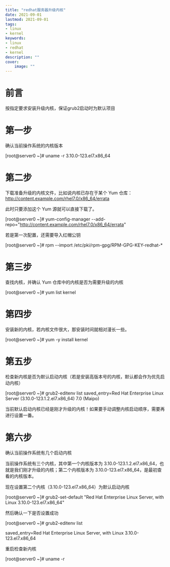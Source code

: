 ```yaml
---
title: "redhat服务器升级内核" 
date: 2021-09-01
lastmod: 2021-09-01
tags: 
- linux
- kernel
keywords:
- linux
- redhat
- kernel
description: "" 
cover:
    image: "" 
---
```

# 前言

按指定要求安装升级内核，保证grub2启动时为默认项目

# 第一步

确认当前操作系统的内核版本

[root@server0 ~]# uname -r 
3.10.0-123.el7.x86_64  

# 第二步

下载准备升级的内核文件，比如说内核已存在于某个 Yum 仓库：http://content.example.com/rhel7.0/x86_64/errata

此时只要添加这个 Yum 源就可以直接下载了。

[root@server0 ~]# yum-config-manager --add-repo="http://content.example.com/rhel7.0/x86_64/errata" 

若是第一次配置，还需要导入红帽公钥

[root@server0 ~]# rpm --import /etc/pki/rpm-gpg/RPM-GPG-KEY-redhat-* 

# 第三步

查找内核，并确认 Yum 仓库中的内核是否为需要升级的内核

[root@server0 ~]# yum list kernel 

# 第四步

安装新的内核，若内核文件很大，那安装时间就相对漫长一些。

[root@server0 ~]# yum -y install kernel 

# 第五步
检查新内核是否为默认启动内核（若是安装高版本号的内核，默认都会作为优先启动内核）

[root@server0 ~]# grub2-editenv list 
saved_entry=Red Hat Enterprise Linux Server (3.10.0-123.1.2.el7.x86_64) 7.0 (Maipo)  

当前默认启动内核已经是刚才升级的内核！如果要手动调整内核启动顺序，需要再进行设置一番。

# 第六步
确认当前操作系统有几个启动内核

当前操作系统有三个内核，其中第一个内核版本为 3.10.0-123.1.2.el7.x86_64，也就是我们刚才升级的内核；第二个内核版本为 3.10.0-123.el7.x86_64，是最初查看的内核版本。

现在设置第二个内核（3.10.0-123.el7.x86_64）为默认启动内核

[root@server0 ~]# grub2-set-default "Red Hat Enterprise Linux Server, with Linux 3.10.0-123.el7.x86_64"  

然后确认一下是否设置成功

[root@server0 ~]# grub2-editenv list  

saved_entry=Red Hat Enterprise Linux Server, with Linux 3.10.0-123.el7.x86_64  

重启检查新内核

[root@server0 ~]# uname -r